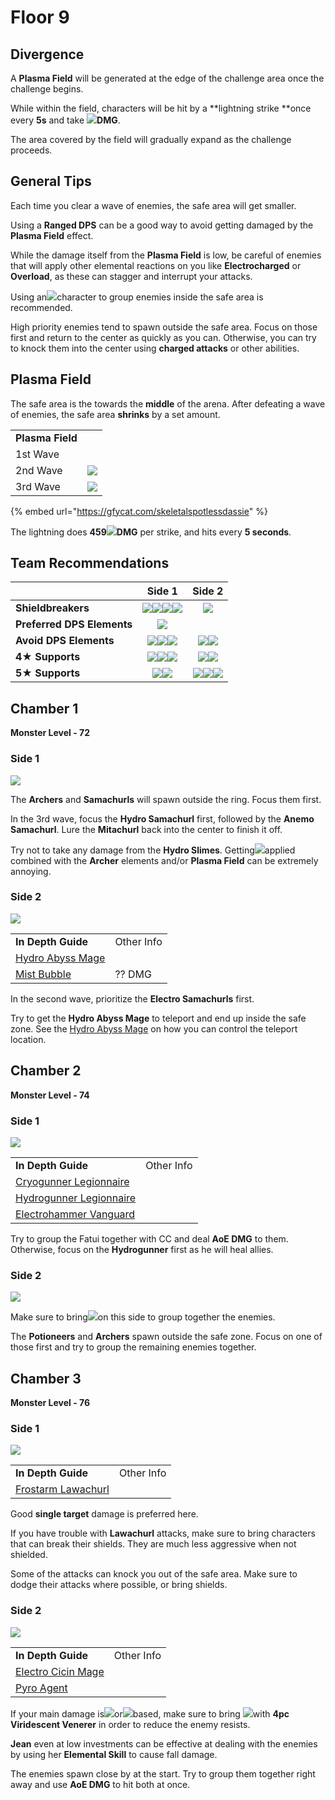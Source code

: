# Floor 9

## Divergence

A **Plasma Field** will be generated at the edge of the challenge area once the challenge begins.

While within the field, characters will be hit by a \*\*lightning strike \*\*once every **5s** and take ![](../../.gitbook/assets/electro\_small.png)**DMG**.

The area covered by the field will gradually expand as the challenge proceeds.

## General Tips

Each time you clear a wave of enemies, the safe area will get smaller.

Using a **Ranged DPS** can be a good way to avoid getting damaged by the **Plasma Field** effect.

While the damage itself from the **Plasma Field** is low, be careful of enemies that will apply other elemental reactions on you like **Electrocharged** or **Overload**, as these can stagger and interrupt your attacks.

Using an![](../../.gitbook/assets/anemo\_small.png)character to group enemies inside the safe area is recommended.

High priority enemies tend to spawn outside the safe area. Focus on those first and return to the center as quickly as you can. Otherwise, you can try to knock them into the center using **charged attacks** or other abilities.

## Plasma Field

The safe area is the towards the **middle** of the arena. After defeating a wave of enemies, the safe area **shrinks** by a set amount.

|                  |                                               |
| ---------------- | :-------------------------------------------: |
| **Plasma Field** |                                               |
| 1st Wave         |                                               |
| 2nd Wave         | ![](../../.gitbook/assets/plasmafield\_2.png) |
| 3rd Wave         | ![](../../.gitbook/assets/plasmafield\_3.png) |

{% embed url="https://gfycat.com/skeletalspotlessdassie" %}

The lightning does **459**![](../../.gitbook/assets/electro\_small.png)**DMG** per strike, and hits every **5 seconds**.

## Team Recommendations

|                            |                                                                                   Side 1                                                                                   |                                                                            Side 2                                                                            |
| -------------------------- | :------------------------------------------------------------------------------------------------------------------------------------------------------------------------: | :----------------------------------------------------------------------------------------------------------------------------------------------------------: |
| **Shieldbreakers**         | ![](../../.gitbook/assets/pyro\_small.png)![](../../.gitbook/assets/cryo\_small.png)![](../../.gitbook/assets/electro\_small.png)![](../../.gitbook/assets/geo\_small.png) |                                                          ![](../../.gitbook/assets/cryo\_small.png)                                                          |
| **Preferred DPS Elements** |                                                                 ![](../../.gitbook/assets/pyro\_small.png)                                                                 |                                                                                                                                                              |
| **Avoid DPS Elements**     |                      ![](../../.gitbook/assets/physical\_small.png)![](../../.gitbook/assets/cryo\_small.png)![](../../.gitbook/assets/geo\_small.png)                     |                                    ![](../../.gitbook/assets/pyro\_small.png)![](../../.gitbook/assets/electro\_small.png)                                   |
| **4**★ **Supports**        |      ![](../../.gitbook/assets/ui\_avataricon\_bennett.png)![](../../.gitbook/assets/ui\_avataricon\_diona.png)![](../../.gitbook/assets/ui\_avataricon\_sucrose.png)      |                          ![](../../.gitbook/assets/ui\_avataricon\_beidou.png)![](../../.gitbook/assets/ui\_avataricon\_sucrose.png)                         |
| **5**★ **Supports**        |                                  ![](../../.gitbook/assets/ui\_avataricon\_kazuha.png)![](../../.gitbook/assets/ui\_avataricon\_venti.png)                                 | ![](../../.gitbook/assets/ui\_avataricon\_jean.png)![](../../.gitbook/assets/ui\_avataricon\_kazuha.png)![](../../.gitbook/assets/ui\_avataricon\_venti.png) |

## Chamber 1

**Monster Level - 72**

### Side 1

![](../../.gitbook/assets/9-1-1v20.png)

The **Archers** and **Samachurls** will spawn outside the ring. Focus them first.

In the 3rd wave, focus the **Hydro Samachurl** first, followed by the **Anemo Samachurl**. Lure the **Mitachurl** back into the center to finish it off.

Try not to take any damage from the **Hydro Slimes**. Getting![](../../.gitbook/assets/hydro\_small.png)applied combined with the **Archer** elements and/or **Plasma Field** can be extremely annoying.

### Side 2

![](../../.gitbook/assets/9-1-2v20.png)

|                                                                    |            |
| ------------------------------------------------------------------ | ---------- |
| **In Depth Guide**                                                 | Other Info |
| [Hydro Abyss Mage](../../monsters/abyss-order/hydro-abyss-mage.md) |            |
| [Mist Bubble](../../mechanics/auras/mist-bubble.md)                | ?? DMG     |

In the second wave, prioritize the **Electro Samachurls** first.

Try to get the **Hydro Abyss Mage** to teleport and end up inside the safe zone. See the [Hydro Abyss Mage](../../monsters/abyss-order/hydro-abyss-mage.md) on how you can control the teleport location.

## Chamber 2

**Monster Level - 74**

### Side 1

![](../../.gitbook/assets/9-2-1v20.png)

|                                                                            |            |
| -------------------------------------------------------------------------- | ---------- |
| **In Depth Guide**                                                         | Other Info |
| [Cryogunner Legionnaire](../../monsters/fatui/cryogunner-legionnaire.md)   |            |
| [Hydrogunner Legionnaire](../../monsters/fatui/hydrogunner-legionnaire.md) |            |
| [Electrohammer Vanguard](../../monsters/fatui/electrohammer-vanguard.md)   |            |

Try to group the Fatui together with CC and deal **AoE DMG** to them. Otherwise, focus on the **Hydrogunner** first as he will heal allies.

### Side 2

![](../../.gitbook/assets/9-2-2v20.png)

Make sure to bring![](../../.gitbook/assets/anemo\_small.png)on this side to group together the enemies.

The **Potioneers** and **Archers** spawn outside the safe zone. Focus on one of those first and try to group the remaining enemies together.

## Chamber 3

**Monster Level - 76**

### Side 1

![](../../.gitbook/assets/9-3-1v20.png)

|                                                                                  |            |
| -------------------------------------------------------------------------------- | ---------- |
| **In Depth Guide**                                                               | Other Info |
| [Frostarm Lawachurl](../../monsters/hilichurls/lawachurls/frostarm-lawachurl.md) |            |

Good **single target** damage is preferred here.

If you have trouble with **Lawachurl** attacks, make sure to bring characters that can break their shields. They are much less aggressive when not shielded.

Some of the attacks can knock you out of the safe area. Make sure to dodge their attacks where possible, or bring shields.

### Side 2

![](../../.gitbook/assets/9-3-2v20.png)

|                                                                  |            |
| ---------------------------------------------------------------- | ---------- |
| **In Depth Guide**                                               | Other Info |
| [Electro Cicin Mage](../../monsters/fatui/electro-cicin-mage.md) |            |
| [Pyro Agent](../../monsters/fatui/pyro-agent.md)                 |            |

If your main damage is![](../../.gitbook/assets/pyro\_small.png)or![](../../.gitbook/assets/electro\_small.png)based, make sure to bring ![](../../.gitbook/assets/anemo\_small.png)with **4pc Viridescent Venerer** in order to reduce the enemy resists.

**Jean** even at low investments can be effective at dealing with the enemies by using her **Elemental Skill** to cause fall damage.

The enemies spawn close by at the start. Try to group them together right away and use **AoE DMG** to hit both at once.

